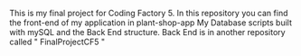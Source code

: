This is my final project for Coding Factory 5. 
In this repository you can find the front-end of my application in plant-shop-app
My Database scripts built with mySQL and the Back End structure. Back End is in another repository called " FinalProjectCF5 "
